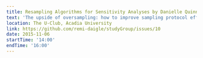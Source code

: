 ```yaml
---
title: Resampling Algorithms for Sensitivity Analyses by Danielle Quinn
text: 'The upside of oversampling: how to improve sampling protocol efficiency'
location: The U-Club, Acadia University
link: https://github.com/remi-daigle/studyGroup/issues/10
date: 2015-11-06
startTime: '14:00'
endTime: '16:00'
---
```

